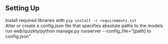 ## Setting Up
Install required libraries with `pip install -r requirements.txt`\
Alter or create a config.json file that specifies absolute paths to the models
run web/quizkly/python manage.py runserver --config_file="[path] to config.json"
